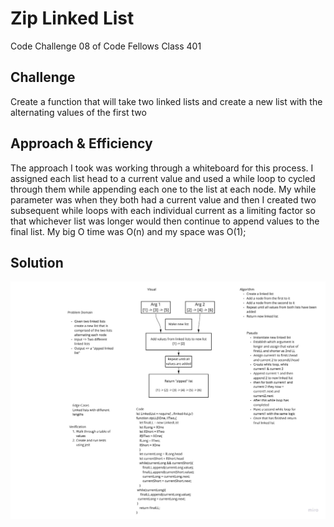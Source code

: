 # Zip Linked List
Code Challenge 08 of Code Fellows Class 401

## Challenge
Create a function that will take two linked lists and create a new list with the alternating values of the first two

## Approach & Efficiency
The approach I took was working through a whiteboard for this process. I assigned each list head to a current value and used a while loop to cycled through them while appending each one to the list at each node. My while parameter was when they both had a current value and then I created two subsequent while loops with each individual current as a limiting factor so that whichever list was longer would then continue to append values to the final list. My big O time was O(n) and my space was O(1);

## Solution
![](../../assets/CodeChallenge_08_whiteboard.jpg)